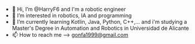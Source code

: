 - 👋 Hi, I’m @HarryF6 and I'm a robotic engineer
- 👀 I’m interested in robotics, IA and programming
- 🌱 I’m currently learning Kotlin, Java, Python, C++,... and i'm studying a Master's Degree in Automation and Robotics in Universidad de Alicante 
- 📫 How to reach me --> gonfa1999@gmail.com

<!---
HarryF6/HarryF6 is a ✨ special ✨ repository because its `README.md` (this file) appears on your GitHub profile.
You can click the Preview link to take a look at your changes.
--->
